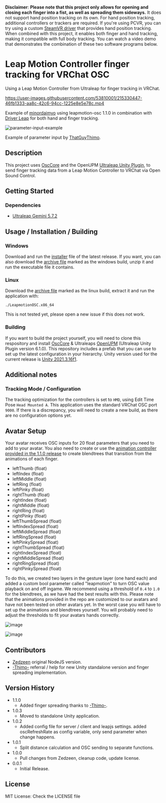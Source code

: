 **Disclaimer**: **Please note that this project only allows for opening and closing each finger into a fist, as well as spreading them sideways.** It does not support hand position tracking on its own. For hand position tracking, additional controllers or trackers are required. If you're using PCVR, you can try using a custom [SteamVR driver](https://github.com/SDraw/driver_leap) that provides hand position tracking. When combined with this project, it enables both finger and hand tracking, making it compatible with full body tracking. You can watch a video demo that demonstrates the combination of these two software programs below.

# Leap Motion Controller finger tracking for VRChat OSC

Using a Leap Motion Controller from Ultraleap for finger tracking in VRChat.

https://user-images.githubusercontent.com/53810001/215330447-46fb1333-aa8c-42c6-94cc-1225e8e5e78c.mp4

Example of [minordaimyo](https://twitter.com/minordaimyo) using leapmotion-osc 1.1.0 in combination with [Driver Leap](https://github.com/SDraw/driver_leap) for both hand and finger tracking.

![parameter-input-example](https://user-images.githubusercontent.com/70418069/212970688-0c3d9517-9f3f-446d-8107-68ddc13402b5.png)

Example of parameter input by [ThatGuyThimo](https://github.com/ThatGuyThimo).

## Description

This project uses [OscCore](https://github.com/stella3d/OscCore) and the OpenUPM [Ultraleap Unity Plugin](https://openupm.com/packages/com.ultraleap.tracking/), to send finger tracking data from a Leap Motion Controller to VRChat via Open Sound Control.

## Getting Started

### Dependencies

* [Ultraleap Gemini 5.7.2](https://developer.leapmotion.com/tracking-software-download)

## Usage / Installation / Building

### Windows

Download and run the [installer](https://github.com/adeleine1412/leapmotion-osc/releases/download/release-1.1.0/leapmotionosc-1.1.0-windows-installer.exe) file of the latest release. If you want, you can also download the [archive file](https://github.com/adeleine1412/leapmotion-osc/releases/download/release-1.1.0/leapmotionosc-1.1.0-windows.zip) marked as the windows build, unzip it and run the executable file it contains.

### Linux

Download the [archive file](https://github.com/adeleine1412/leapmotion-osc/releases/download/release-1.1.0/leapmotionosc-1.1.0-linux.zip) marked as the linux build, extract it and run the application with:

```console
./LeapmotionOSC.x86_64
```

This is not tested yet, please open a new issue if this does not work.

### Building

If you want to build the project yourself, you will need to clone this respository and install [OscCore](https://github.com/stella3d/OscCore) & Ultraleaps [OpenUPM](https://openupm.com/packages/com.ultraleap.tracking/) (Ultraleap Unity Plugin version 6.1.0). This repository includes a prefab that you can use to set up the latest configuration in your hierarchy. Unity version used for the current release is [Unity 2021.3.16f1](https://unity3d.com/unity/whats-new/2021.3.16).

## Additional notes

### Tracking Mode / Configuration

The tracking optimization for the controllers is set to `HMD`, using Edit Time Pose `Head Mounted A`. This application uses the standard VRChat OSC port `9000`. If there is a discrepancy, you will need to create a new build, as there are no configuration options yet.

## Avatar Setup

Your avatar receives OSC inputs for 20 float parameters that you need to add to your avatar. You also need to create or use the [animation controller provided in the 1.1.0 release](https://github.com/adeleine1412/leapmotion-osc/releases/download/release-1.1.0/leapmotionosc-avatar-animation-controller.unitypackage) to create blendtrees that transition from the animations of each finger.

* leftThumb (float)
* leftIndex (float)
* leftMiddle (float)
* leftRing (float)
* leftPinky (float)
* rightThumb (float)
* rightIndex (float)
* rightMiddle (float)
* rightRing (float)
* rightPinky (float)
* leftThumbSpread (float)
* leftIndexSpread (float)
* leftMiddleSpread (float)
* leftRingSpread (float)
* leftPinkySpread (float)
* rightThumbSpread (float)
* rightIndexSpread (float)
* rightMiddleSpread (float)
* rightRingSpread (float)
* rightPinkySpread (float)

To do this, we created two layers in the gesture layer (one hand each) and added a custom bool parameter called "leapmotion" to turn OSC value playback on and off ingame. We recommend using a threshold of `0.4` to `1.0` for the blendtrees, as we have had the best results with this. Please note that the animations provided in the repo are customized to our avatars and have not been tested on other avatars yet. In the worst case you will have to set up the animations and blendtrees yourself. You will probably need to adjust the thresholds to fit your avatars hands correctly.

![image](https://user-images.githubusercontent.com/70418069/212783655-abdb916c-e793-4b69-8a06-e28b81811ea3.png)

![image](https://user-images.githubusercontent.com/70418069/212783698-89c0ac85-b7f0-41c3-b06a-873a50544781.png)

## Contributors
- [Zedzeen](https://github.com/Zedzeen) original NodeJS version.
- [-Thimo-](https://github.com/ThatGuyThimo) referral / help for new Unity standalone version and finger spreading implementation.

## Version History

* 1.1.0
    * Added finger spreading thanks to [-Thimo-](https://github.com/ThatGuyThimo).
* 1.0.3
    * Moved to standalone Unity application.
* 1.0.2
    * Added config file for server / client and leapjs settings. added oscRefreshRate as config variable, only send parameter when change happens.
* 1.0.1
    * Split distance calculation and OSC sending to separate functions.
* 1.0.0
    * Pull changes from Zedzeen, cleanup code, update license.
* 0.0.1
    * Initial Release.

## License

MIT License: Check the LICENSE file

